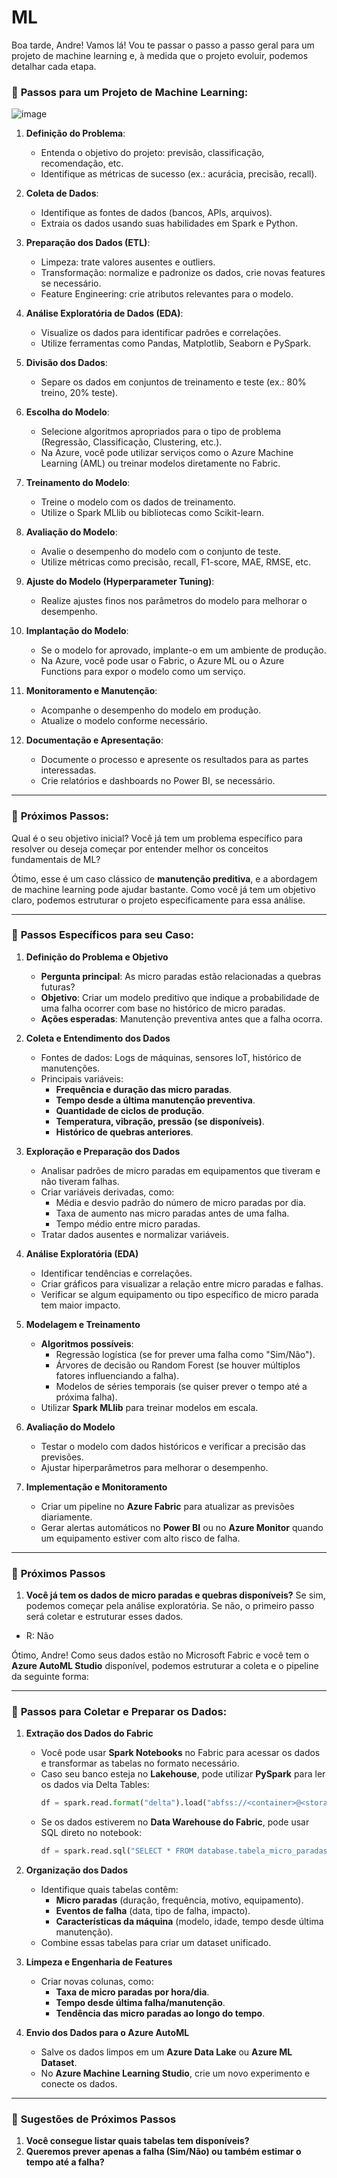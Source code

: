 # ML

Boa tarde, Andre! Vamos lá! Vou te passar o passo a passo geral para um projeto de machine learning e, à medida que o projeto evoluir, podemos detalhar cada etapa. 

### 📌 **Passos para um Projeto de Machine Learning**:

![image](https://github.com/user-attachments/assets/8b575974-8a33-4215-86c7-b9517be85965)


1. **Definição do Problema**:
   - Entenda o objetivo do projeto: previsão, classificação, recomendação, etc.
   - Identifique as métricas de sucesso (ex.: acurácia, precisão, recall).

2. **Coleta de Dados**:
   - Identifique as fontes de dados (bancos, APIs, arquivos).
   - Extraia os dados usando suas habilidades em Spark e Python.

3. **Preparação dos Dados (ETL)**:
   - Limpeza: trate valores ausentes e outliers.
   - Transformação: normalize e padronize os dados, crie novas features se necessário.
   - Feature Engineering: crie atributos relevantes para o modelo.

4. **Análise Exploratória de Dados (EDA)**:
   - Visualize os dados para identificar padrões e correlações.
   - Utilize ferramentas como Pandas, Matplotlib, Seaborn e PySpark.

5. **Divisão dos Dados**:
   - Separe os dados em conjuntos de treinamento e teste (ex.: 80% treino, 20% teste).

6. **Escolha do Modelo**:
   - Selecione algoritmos apropriados para o tipo de problema (Regressão, Classificação, Clustering, etc.).
   - Na Azure, você pode utilizar serviços como o Azure Machine Learning (AML) ou treinar modelos diretamente no Fabric.

7. **Treinamento do Modelo**:
   - Treine o modelo com os dados de treinamento.
   - Utilize o Spark MLlib ou bibliotecas como Scikit-learn.

8. **Avaliação do Modelo**:
   - Avalie o desempenho do modelo com o conjunto de teste.
   - Utilize métricas como precisão, recall, F1-score, MAE, RMSE, etc.

9. **Ajuste do Modelo (Hyperparameter Tuning)**:
   - Realize ajustes finos nos parâmetros do modelo para melhorar o desempenho.

10. **Implantação do Modelo**:
    - Se o modelo for aprovado, implante-o em um ambiente de produção.
    - Na Azure, você pode usar o Fabric, o Azure ML ou o Azure Functions para expor o modelo como um serviço.

11. **Monitoramento e Manutenção**:
    - Acompanhe o desempenho do modelo em produção.
    - Atualize o modelo conforme necessário.

12. **Documentação e Apresentação**:
    - Documente o processo e apresente os resultados para as partes interessadas.
    - Crie relatórios e dashboards no Power BI, se necessário.

---

### 🎯 **Próximos Passos**:
Qual é o seu objetivo inicial? Você já tem um problema específico para resolver ou deseja começar por entender melhor os conceitos fundamentais de ML?

Ótimo, esse é um caso clássico de **manutenção preditiva**, e a abordagem de machine learning pode ajudar bastante. Como você já tem um objetivo claro, podemos estruturar o projeto especificamente para essa análise.

---

### 📌 **Passos Específicos para seu Caso**:

1. **Definição do Problema e Objetivo**
   - **Pergunta principal**: As micro paradas estão relacionadas a quebras futuras?
   - **Objetivo**: Criar um modelo preditivo que indique a probabilidade de uma falha ocorrer com base no histórico de micro paradas.
   - **Ações esperadas**: Manutenção preventiva antes que a falha ocorra.

2. **Coleta e Entendimento dos Dados**
   - Fontes de dados: Logs de máquinas, sensores IoT, histórico de manutenções.
   - Principais variáveis:
     - **Frequência e duração das micro paradas**.
     - **Tempo desde a última manutenção preventiva**.
     - **Quantidade de ciclos de produção**.
     - **Temperatura, vibração, pressão (se disponíveis)**.
     - **Histórico de quebras anteriores**.

3. **Exploração e Preparação dos Dados**
   - Analisar padrões de micro paradas em equipamentos que tiveram e não tiveram falhas.
   - Criar variáveis derivadas, como:
     - Média e desvio padrão do número de micro paradas por dia.
     - Taxa de aumento nas micro paradas antes de uma falha.
     - Tempo médio entre micro paradas.
   - Tratar dados ausentes e normalizar variáveis.

4. **Análise Exploratória (EDA)**
   - Identificar tendências e correlações.
   - Criar gráficos para visualizar a relação entre micro paradas e falhas.
   - Verificar se algum equipamento ou tipo específico de micro parada tem maior impacto.

5. **Modelagem e Treinamento**
   - **Algoritmos possíveis**:
     - Regressão logística (se for prever uma falha como "Sim/Não").
     - Árvores de decisão ou Random Forest (se houver múltiplos fatores influenciando a falha).
     - Modelos de séries temporais (se quiser prever o tempo até a próxima falha).
   - Utilizar **Spark MLlib** para treinar modelos em escala.

6. **Avaliação do Modelo**
   - Testar o modelo com dados históricos e verificar a precisão das previsões.
   - Ajustar hiperparâmetros para melhorar o desempenho.

7. **Implementação e Monitoramento**
   - Criar um pipeline no **Azure Fabric** para atualizar as previsões diariamente.
   - Gerar alertas automáticos no **Power BI** ou no **Azure Monitor** quando um equipamento estiver com alto risco de falha.

---

### 🎯 **Próximos Passos**
1. **Você já tem os dados de micro paradas e quebras disponíveis?** Se sim, podemos começar pela análise exploratória. Se não, o primeiro passo será coletar e estruturar esses dados.

- R: Não

Ótimo, Andre! Como seus dados estão no Microsoft Fabric e você tem o **Azure AutoML Studio** disponível, podemos estruturar a coleta e o pipeline da seguinte forma:

---

### 📌 **Passos para Coletar e Preparar os Dados**:

1. **Extração dos Dados do Fabric**  
   - Você pode usar **Spark Notebooks** no Fabric para acessar os dados e transformar as tabelas no formato necessário.
   - Caso seu banco esteja no **Lakehouse**, pode utilizar **PySpark** para ler os dados via Delta Tables:
     ```python
     df = spark.read.format("delta").load("abfss://<container>@<storage>.dfs.core.windows.net/<path>")
     ```
   - Se os dados estiverem no **Data Warehouse do Fabric**, pode usar SQL direto no notebook:
     ```python
     df = spark.read.sql("SELECT * FROM database.tabela_micro_paradas")
     ```

2. **Organização dos Dados**  
   - Identifique quais tabelas contêm:
     - **Micro paradas** (duração, frequência, motivo, equipamento).
     - **Eventos de falha** (data, tipo de falha, impacto).
     - **Características da máquina** (modelo, idade, tempo desde última manutenção).
   - Combine essas tabelas para criar um dataset unificado.

3. **Limpeza e Engenharia de Features**  
   - Criar novas colunas, como:
     - **Taxa de micro paradas por hora/dia**.
     - **Tempo desde última falha/manutenção**.
     - **Tendência das micro paradas ao longo do tempo**.

4. **Envio dos Dados para o Azure AutoML**  
   - Salve os dados limpos em um **Azure Data Lake** ou **Azure ML Dataset**.
   - No **Azure Machine Learning Studio**, crie um novo experimento e conecte os dados.

---

### 📌 **Sugestões de Próximos Passos**
1. **Você consegue listar quais tabelas tem disponíveis?**  
2. **Queremos prever apenas a falha (Sim/Não) ou também estimar o tempo até a falha?**
